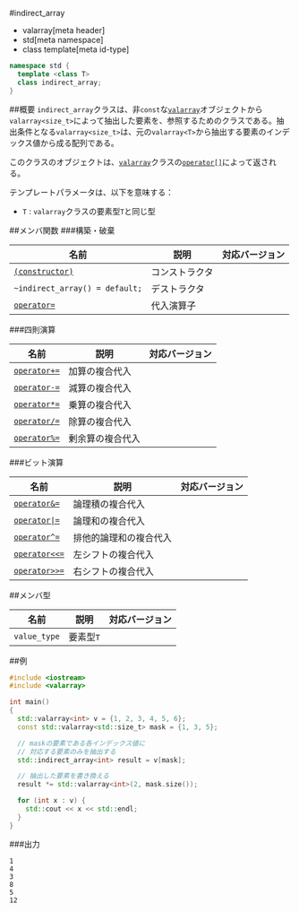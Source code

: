 #indirect_array
* valarray[meta header]
* std[meta namespace]
* class template[meta id-type]

```cpp
namespace std {
  template <class T>
  class indirect_array;
}
```

##概要
`indirect_array`クラスは、非`const`な[`valarray`](valarray.md)オブジェクトから`valarray<size_t>`によって抽出した要素を、参照するためのクラスである。抽出条件となる`valarray<size_t>`は、元の`valarray<T>`から抽出する要素のインデックス値から成る配列である。

このクラスのオブジェクトは、[`valarray`](valarray.md)クラスの[`operator[]`](valarray/op_at.md)によって返される。

テンプレートパラメータは、以下を意味する：

- `T` : `valarray`クラスの要素型`T`と同じ型


##メンバ関数
###構築・破棄

| 名前 | 説明 | 対応バージョン |
|-------------------------------------------------------|----------------|----------------|
| [`(constructor)`](indirect_array/op_constructor.md) | コンストラクタ | |
| `~indirect_array() = default;`                        | デストラクタ   | |
| [`operator=`](indirect_array/op_assign.md)          | 代入演算子     | |


###四則演算

| 名前 | 説明 | 対応バージョン |
|--------------------------------------------------------|------------------|-------|
| [`operator+=`](indirect_array/op_plus_assign.md)     | 加算の複合代入   | |
| [`operator-=`](indirect_array/op_minus_assign.md)    | 減算の複合代入   | |
| [`operator*=`](indirect_array/op_multiply_assign.md) | 乗算の複合代入   | |
| [`operator/=`](indirect_array/op_divide_assign.md)   | 除算の複合代入   | |
| [`operator%=`](indirect_array/op_modulo_assign.md)   | 剰余算の複合代入 | |


###ビット演算

| 名前 | 説明 | 対応バージョン |
|------------------------------------------------------------------|------------------------|-------|
| [`operator&=`](indirect_array/op_and_assign.md)                | 論理積の複合代入       | |
| [<code>operator&#x7C;=</code>](indirect_array/op_or_assign.md) | 論理和の複合代入       | |
| [`operator^=`](indirect_array/op_xor_assign.md)                | 排他的論理和の複合代入 | |
| [`operator<<=`](indirect_array/op_left_shift_assign.md)        | 左シフトの複合代入     | |
| [`operator>>=`](indirect_array/op_right_shift_assign.md)       | 右シフトの複合代入     | |


##メンバ型

| 名前         | 説明      | 対応バージョン |
|--------------|-----------|----------------|
| `value_type` | 要素型`T` | |


##例
```cpp
#include <iostream>
#include <valarray>

int main()
{
  std::valarray<int> v = {1, 2, 3, 4, 5, 6};
  const std::valarray<std::size_t> mask = {1, 3, 5};

  // maskの要素である各インデックス値に
  // 対応する要素のみを抽出する
  std::indirect_array<int> result = v[mask];

  // 抽出した要素を書き換える
  result *= std::valarray<int>(2, mask.size());

  for (int x : v) {
    std::cout << x << std::endl;
  }
}
```


###出力
```
1
4
3
8
5
12
```


